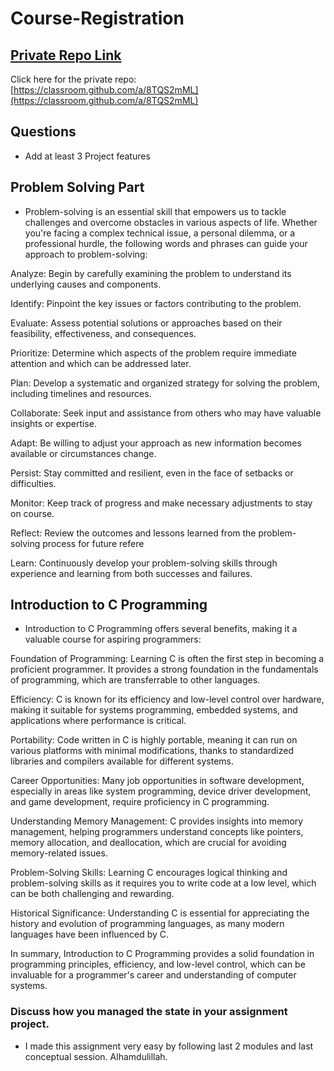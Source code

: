 # Course-Registration

## [ Private Repo Link](https://classroom.github.com/a/8TQS2mML)

Click here for the private repo: [https://classroom.github.com/a/8TQS2mML](https://classroom.github.com/a/8TQS2mML)



##  Questions

- Add at least 3 Project features 
## Problem Solving Part
- Problem-solving is an essential skill that empowers us to tackle challenges and overcome obstacles in various aspects of life. Whether you're facing a complex technical issue, a personal dilemma, or a professional hurdle, the following words and phrases can guide your approach to problem-solving:

Analyze: Begin by carefully examining the problem to understand its underlying causes and components.

Identify: Pinpoint the key issues or factors contributing to the problem.

Evaluate: Assess potential solutions or approaches based on their feasibility, effectiveness, and consequences.


Prioritize: Determine which aspects of the problem require immediate attention and which can be addressed later.

Plan: Develop a systematic and organized strategy for solving the problem, including timelines and resources.

Collaborate: Seek input and assistance from others who may have valuable insights or expertise.

Adapt: Be willing to adjust your approach as new information becomes available or circumstances change.

Persist: Stay committed and resilient, even in the face of setbacks or difficulties.

Monitor: Keep track of progress and make necessary adjustments to stay on course.

Reflect: Review the outcomes and lessons learned from the problem-solving process for future refere

Learn: Continuously develop your problem-solving skills through experience and learning from both successes and failures.

## Introduction to C Programming
- Introduction to C Programming offers several benefits, making it a valuable course for aspiring programmers:

Foundation of Programming: Learning C is often the first step in becoming a proficient programmer. It provides a strong foundation in the fundamentals of programming, which are transferrable to other languages.

Efficiency: C is known for its efficiency and low-level control over hardware, making it suitable for systems programming, embedded systems, and applications where performance is critical.

Portability: Code written in C is highly portable, meaning it can run on various platforms with minimal modifications, thanks to standardized libraries and compilers available for different systems.

Career Opportunities: Many job opportunities in software development, especially in areas like system programming, device driver development, and game development, require proficiency in C programming.

Understanding Memory Management: C provides insights into memory management, helping programmers understand concepts like pointers, memory allocation, and deallocation, which are crucial for avoiding memory-related issues.

Problem-Solving Skills: Learning C encourages logical thinking and problem-solving skills as it requires you to write code at a low level, which can be both challenging and rewarding.


Historical Significance: Understanding C is essential for appreciating the history and evolution of programming languages, as many modern languages have been influenced by C.

In summary, Introduction to C Programming provides a solid foundation in programming principles, efficiency, and low-level control, which can be invaluable for a programmer's career and understanding of computer systems.




### Discuss how you managed the state in your assignment project.
- I made this assignment very easy by following last 2 modules and last conceptual session. Alhamdulillah.